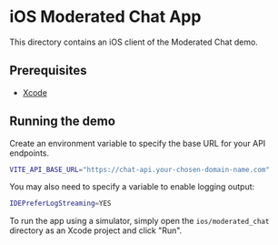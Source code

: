 # iOS Moderated Chat App

This directory contains an iOS client of the Moderated Chat demo.

## Prerequisites

- [Xcode](https://developer.apple.com/xcode/)

## Running the demo

Create an environment variable to specify the base URL for your API endpoints.

```bash
VITE_API_BASE_URL="https://chat-api.your-chosen-domain-name.com"
```

You may also need to specify a variable to enable logging output:

```bash
IDEPreferLogStreaming=YES
```

To run the app using a simulator, simply open the `ios/moderated_chat` directory as an Xcode project and click "Run". 
